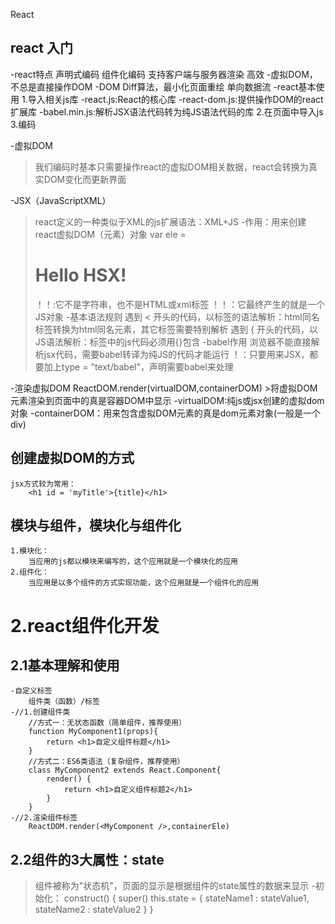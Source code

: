 React

## react 入门
-react特点
    声明式编码
    组件化编码
    支持客户端与服务器渲染
    高效
        -虚拟DOM，不总是直接操作DOM
        -DOM Diff算法，最小化页面重绘
    单向数据流
-react基本使用
    1.导入相关js库
        -react.js:React的核心库
        -react-dom.js:提供操作DOM的react扩展库
        -babel.min.js:解析JSX语法代码转为纯JS语法代码的库
    2.在页面中导入js
        <script type="text/javascript" src="../js/react.development.js"></script>
        <script type="text/javascript" src="../js/react-dom.development.js"></script>
        <script type="text/javascript" src="../js/babel.min.js"></script>
    3.编码
        <script type="text/babel"> //必须声明babel
        // 创建虚拟DOM元素
        const vDom = <h1>Hello React</h1> //千万不要加引号
        // 渲染虚拟DOM到页面真实DOM容器中
        ReactDOM.render(vDom, document.getElementById('test'))
        </script>

-虚拟DOM
>我们编码时基本只需要操作react的虚拟DOM相关数据，react会转换为真实DOM变化而更新界面

-JSX（JavaScriptXML）
>react定义的一种类似于XML的js扩展语法：XML+JS
    -作用：用来创建react虚拟DOM（元素）对象
        var ele = <h1>Hello HSX!</h1>
        ！！:它不是字符串，也不是HTML或xml标签
        ！！：它最终产生的就是一个JS对象
    -基本语法规则
        遇到 < 开头的代码，以标签的语法解析：html同名标签转换为html同名元素，其它标签需要特别解析
        遇到 { 开头的代码，以JS语法解析：标签中的js代码必须用{}包含
    -babel作用
        浏览器不能直接解析jsx代码，需要babel转译为纯JS的代码才能运行
        ！：只要用来JSX，都要加上type = "text/babel"，声明需要babel来处理

-渲染虚拟DOM
    ReactDOM.render(virtualDOM,containerDOM)
    >将虚拟DOM元素渲染到页面中的真是容器DOM中显示
        -virtualDOM:纯js或jsx创建的虚拟dom对象
        -containerDOM：用来包含虚拟DOM元素的真是dom元素对象(一般是一个div)

## 创建虚拟DOM的方式
    jsx方式较为常用：
        <h1 id = 'myTitle'>{title}</h1>
## 模块与组件，模块化与组件化
    1.模块化：
        当应用的js都以模块来编写的，这个应用就是一个模块化的应用
    2.组件化：
        当应用是以多个组件的方式实现功能，这个应用就是一个组件化的应用
# 2.react组件化开发
## 2.1基本理解和使用 
    -自定义标签
        组件类（函数）/标签
    -//1.创建组件类
        //方式一：无状态函数（简单组件，推荐使用）
        function MyComponent1(props){
            return <h1>自定义组件标题</h1>
        }
        //方式二：ES6类语法（复杂组件，推荐使用）
        class MyComponent2 extends React.Component{
            render() {
                return <h1>自定义组件标题2</h1>
            }
        }
    -//2.渲染组件标签
        ReactDOM.render(<MyComponent />,containerEle)

## 2.2组件的3大属性：state
>组件被称为"状态机"，页面的显示是根据组件的state属性的数据来显示
    -初始化：
        construct() {
            super()
            this.state = {
                stateName1 : stateValue1,
                stateName2 : stateValue2
            }
        }

    

    


